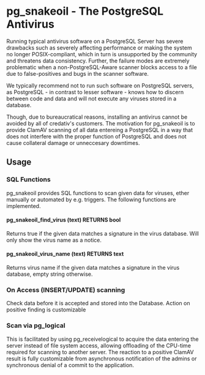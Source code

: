 # pg_snakeoil - The PostgreSQL Antivirus

Running typical antivirus software on a PostgreSQL Server has severe
drawbacks such as severely affecting performance or making the system
no longer POSIX-compliant, which in turn is unsupported by the
community and threatens data consistency.  Further, the failure modes
are extremely problematic when a non-PostgreSQL-Aware scanner blocks
access to a file due to false-positives and bugs in the scanner
software.

We typically recommend not to run such software on PostgreSQL servers,
as PostgreSQL - in contrast to lesser software - knows how to discern
between code and data and will not execute any viruses stored in a
database.

Though, due to bureaucratical reasons, installing an antivirus cannot
be avoided by all of credativ's customers.  The motivation for
pg_snakeoil is to provide ClamAV scanning of all data entereing a
PostgreSQL in a way that does not interfere with the proper function
of PostgreSQL and does not cause collateral damage or unneccesary
downtimes.

## Usage

### SQL Functions

pg_snakeoil provides SQL functions to scan given data for viruses, ether manually or automated by e.g. triggers.
The following functions are implemented.

#### pg_snakeoil_find_virus (text) RETURNS bool

Returns true if the given data matches a signature in the virus database.
Will only show the virus name as a notice.

#### pg_snakeoil_virus_name (text) RETURNS text

Returns virus name if the given data matches a signature in the virus database, empty string otherwise.

### On Access (INSERT/UPDATE) scanning

Check data before it is accepted and stored into the Database.
Action on positive finding is customizable

### Scan via pg_logical

This is facilitated by using pg_receivelogical to acquire the data
entering the server instead of file system access, allowing offloading
of the CPU-time required for scanning to another server. The reaction
to a positive ClamAV result is fully customizable from asynchronous
notification of the admins or synchronous denial of a commit to the
application.
